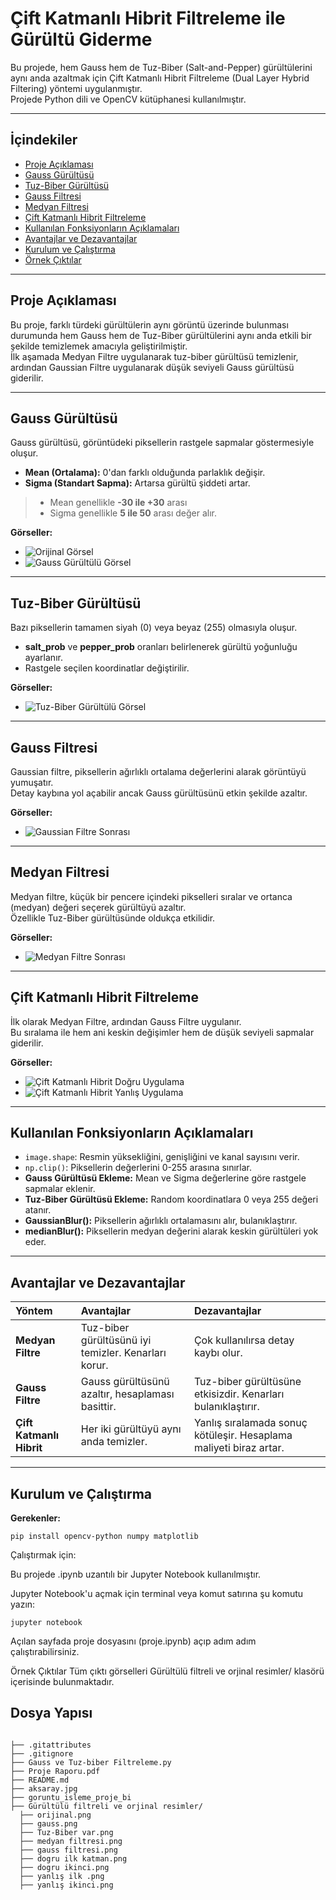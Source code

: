 # Çift Katmanlı Hibrit Filtreleme ile Gürültü Giderme

Bu projede, hem Gauss hem de Tuz-Biber (Salt-and-Pepper) gürültülerini aynı anda azaltmak için Çift Katmanlı Hibrit Filtreleme (Dual Layer Hybrid Filtering) yöntemi uygulanmıştır.  
Projede Python dili ve OpenCV kütüphanesi kullanılmıştır.

---

## İçindekiler
- [Proje Açıklaması](#proje-açıklaması)
- [Gauss Gürültüsü](#gauss-gürültüsü)
- [Tuz-Biber Gürültüsü](#tuz-biber-gürültüsü)
- [Gauss Filtresi](#gauss-filtresi)
- [Medyan Filtresi](#medyan-filtresi)
- [Çift Katmanlı Hibrit Filtreleme](#çift-katmanlı-hibrit-filtreleme)
- [Kullanılan Fonksiyonların Açıklamaları](#kullanılan-fonksiyonların-açıklamaları)
- [Avantajlar ve Dezavantajlar](#avantajlar-ve-dezavantajlar)
- [Kurulum ve Çalıştırma](#kurulum-ve-çalıştırma)
- [Örnek Çıktılar](#örnek-çıktılar)

---

## Proje Açıklaması

Bu proje, farklı türdeki gürültülerin aynı görüntü üzerinde bulunması durumunda hem Gauss hem de Tuz-Biber gürültülerini aynı anda etkili bir şekilde temizlemek amacıyla geliştirilmiştir.  
İlk aşamada Medyan Filtre uygulanarak tuz-biber gürültüsü temizlenir, ardından Gaussian Filtre uygulanarak düşük seviyeli Gauss gürültüsü giderilir.

---

## Gauss Gürültüsü

Gauss gürültüsü, görüntüdeki piksellerin rastgele sapmalar göstermesiyle oluşur.  
- **Mean (Ortalama):** 0'dan farklı olduğunda parlaklık değişir.
- **Sigma (Standart Sapma):** Artarsa gürültü şiddeti artar.

> - Mean genellikle **-30 ile +30** arası
> - Sigma genellikle **5 ile 50** arası değer alır.

**Görseller:**
- ![Orijinal Görsel](Gürültülü%20filtreli%20ve%20orjinal%20resimler/orjinal.png)
- ![Gauss Gürültülü Görsel](Gürültülü%20filtreli%20ve%20orjinal%20resimler/gauss.png)

---

## Tuz-Biber Gürültüsü

Bazı piksellerin tamamen siyah (0) veya beyaz (255) olmasıyla oluşur.  
- **salt_prob** ve **pepper_prob** oranları belirlenerek gürültü yoğunluğu ayarlanır.
- Rastgele seçilen koordinatlar değiştirilir.

**Görseller:**
- ![Tuz-Biber Gürültülü Görsel](Gürültülü%20filtreli%20ve%20orjinal%20resimler/tuz%20biber%20var.png)

---

## Gauss Filtresi

Gaussian filtre, piksellerin ağırlıklı ortalama değerlerini alarak görüntüyü yumuşatır.  
Detay kaybına yol açabilir ancak Gauss gürültüsünü etkin şekilde azaltır.

**Görseller:**
- ![Gaussian Filtre Sonrası](Gürültülü%20filtreli%20ve%20orjinal%20resimler/gauss%20filtresi.png)

---

## Medyan Filtresi

Medyan filtre, küçük bir pencere içindeki pikselleri sıralar ve ortanca (medyan) değeri seçerek gürültüyü azaltır.  
Özellikle Tuz-Biber gürültüsünde oldukça etkilidir.

**Görseller:**
- ![Medyan Filtre Sonrası](Gürültülü%20filtreli%20ve%20orjinal%20resimler/medyan%20filtresi.png)

---

## Çift Katmanlı Hibrit Filtreleme

İlk olarak Medyan Filtre, ardından Gauss Filtre uygulanır.  
Bu sıralama ile hem ani keskin değişimler hem de düşük seviyeli sapmalar giderilir.

**Görseller:**
- ![Çift Katmanlı Hibrit Doğru Uygulama](Gürültülü%20filtreli%20ve%20orjinal%20resimler/dogru%20ikinci.png)
- ![Çift Katmanlı Hibrit Yanlış Uygulama](Gürültülü%20filtreli%20ve%20orjinal%20resimler/yanlis%20ikinci.png)

---

## Kullanılan Fonksiyonların Açıklamaları

- `image.shape`: Resmin yüksekliğini, genişliğini ve kanal sayısını verir.
- `np.clip()`: Piksellerin değerlerini 0-255 arasına sınırlar.
- **Gauss Gürültüsü Ekleme:** Mean ve Sigma değerlerine göre rastgele sapmalar eklenir.
- **Tuz-Biber Gürültüsü Ekleme:** Random koordinatlara 0 veya 255 değeri atanır.
- **GaussianBlur():** Piksellerin ağırlıklı ortalamasını alır, bulanıklaştırır.
- **medianBlur():** Piksellerin medyan değerini alarak keskin gürültüleri yok eder.

---

## Avantajlar ve Dezavantajlar

| Yöntem                       | Avantajlar                                           | Dezavantajlar                                                       |
|:-----------------------------|:-----------------------------------------------------|:--------------------------------------------------------------------|
| **Medyan Filtre**            | Tuz-biber gürültüsünü iyi temizler. Kenarları korur. | Çok kullanılırsa detay kaybı olur.                                  |
| **Gauss Filtre**             | Gauss gürültüsünü azaltır, hesaplaması basittir.     | Tuz-biber gürültüsüne etkisizdir. Kenarları bulanıklaştırır.        |
| **Çift Katmanlı Hibrit**     | Her iki gürültüyü aynı anda temizler.                | Yanlış sıralamada sonuç kötüleşir. Hesaplama maliyeti biraz artar.  |

---
## Kurulum ve Çalıştırma

**Gerekenler:**

```
pip install opencv-python numpy matplotlib

```

Çalıştırmak için:

Bu projede .ipynb uzantılı bir Jupyter Notebook kullanılmıştır.

Jupyter Notebook'u açmak için terminal veya komut satırına şu komutu yazın:
```
jupyter notebook
```
Açılan sayfada proje dosyasını (proje.ipynb) açıp adım adım çalıştırabilirsiniz.


Örnek Çıktılar
Tüm çıktı görselleri Gürültülü filtreli ve orjinal resimler/ klasörü içerisinde bulunmaktadır.

## **Dosya Yapısı**
```

├── .gitattributes
├── .gitignore
├── Gauss ve Tuz-biber Filtreleme.py
├── Proje Raporu.pdf
├── README.md
├── aksaray.jpg
├── goruntu_isleme_proje_bi
├── Gürültülü filtreli ve orjinal resimler/
  ├── orijinal.png
  ├── gauss.png
  ├── Tuz-Biber var.png
  ├── medyan filtresi.png
  ├── gauss filtresi.png
  ├── dogru ilk katman.png
  ├── dogru ikinci.png
  ├── yanlış ilk .png
  ├── yanlış ikinci.png
```




